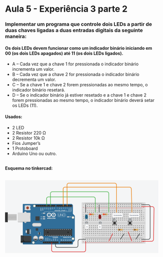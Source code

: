 # Aula 5 - Experiência 3 parte 2

### Implementar um programa que controle dois LEDs a partir de duas chaves ligadas a duas entradas digitais da seguinte maneira:

#### Os dois LEDs devem funcionar como um indicador binário iniciando em 00 (os dois LEDs apagados) até 11 (os dois LEDs ligados).
- A – Cada vez que a chave 1 for pressionada o indicador binário incrementa um valor.
- B – Cada vez que a chave 2 for pressionada o indicador binário decrementa um valor.
- C – Se a chave 1 e chave 2 forem pressionadas ao mesmo tempo, o indicador binário resetará.
- D – Se o indicador binário já estiver resetado e a chave 1 e chave 2 forem pressionadas ao mesmo tempo, o indicador binário deverá setar os LEDs (11).

#### Usados:
- 2 LED
- 2 Resistor 220 Ω
- 2 Resistor 10k Ω
- Fios Jumper’s
- 1 Protoboard
- Arduino Uno ou outro.


<br>
<b>Esquema no tinkercad:</b>
<br><br>

![Esquema experiencia 1](https://github.com/fmbdutra/sistemasMicroprocessadosArduino/blob/main/aula5experiencia3/aula5experiencia3parte2.png?raw=true)

